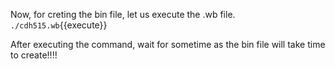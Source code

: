 Now, for creting the bin file, let us execute the .wb file.
`./cdh515.wb`{{execute}}

After executing the command, wait for sometime as the bin file will take time to create!!!!
